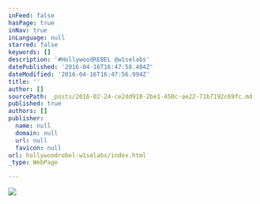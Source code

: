 ```yaml
---
inFeed: false
hasPage: true
inNav: true
inLanguage: null
starred: false
keywords: []
description: '#HollywoodREBEL @w1selabs'
datePublished: '2016-04-16T16:47:58.404Z'
dateModified: '2016-04-16T16:47:56.994Z'
title: ''
author: []
sourcePath: _posts/2016-02-24-ce2dd910-2be1-450c-ae22-71b7192c69fc.md
published: true
authors: []
publisher:
  name: null
  domain: null
  url: null
  favicon: null
url: hollywoodrebel-w1selabs/index.html
_type: WebPage

---
```

![](https://s3-us-west-2.amazonaws.com/the-grid-img/p/98b4eb50af882d3158f42b4002db22f90984c6c8.jpg)